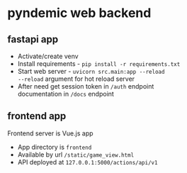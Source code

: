 # pyndemic web backend
## fastapi app
* Activate/create venv 
* Install requirements - `pip install -r requirements.txt`
* Start web server - `uvicorn src.main:app --reload`  
`--reload` argument for hot reload server
* After need get session token in `/auth` endpoint  
documentation in `/docs` endpoint

## frontend app
Frontend server is Vue.js app
* App directory is `frontend`
* Available by url `/static/game_view.html`
* API deployed at `127.0.0.1:5000/actions/api/v1`
